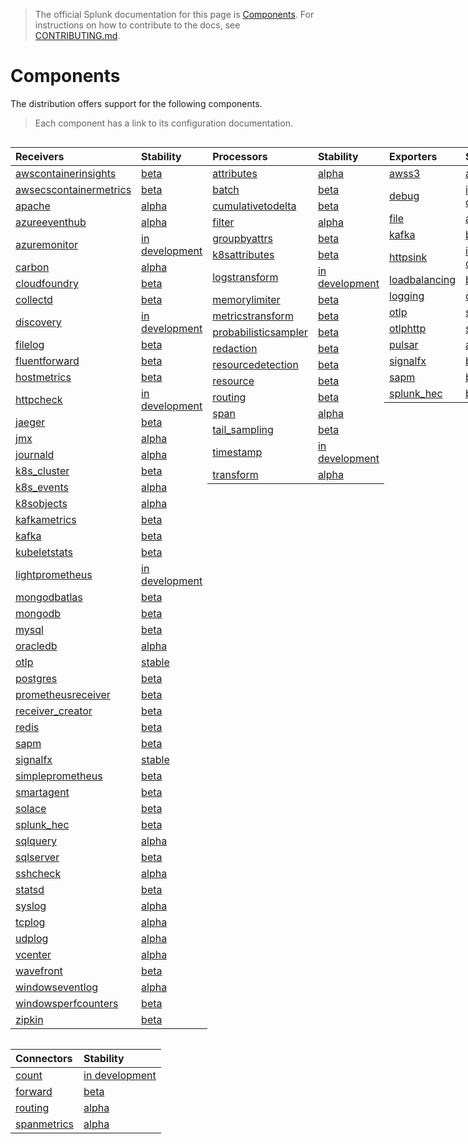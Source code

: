 > The official Splunk documentation for this page is [Components](https://docs.splunk.com/Observability/gdi/opentelemetry/components.html).
> For instructions on how to contribute to the docs, see [CONTRIBUTING.md](../CONTRIBUTING.md#documentation).

# Components

The distribution offers support for the following components.

> Each component has a link to its configuration documentation.

<div style="display: grid;grid-template-columns: auto auto auto auto;">

<div>

| Receivers                                                                                                                                     | Stability        |
|:----------------------------------------------------------------------------------------------------------------------------------------------|:-----------------|
| [awscontainerinsights](https://github.com/open-telemetry/opentelemetry-collector-contrib/tree/main/receiver/awscontainerinsightreceiver)      | [beta]           |
| [awsecscontainermetrics](https://github.com/open-telemetry/opentelemetry-collector-contrib/tree/main/receiver/awsecscontainermetricsreceiver) | [beta]           |
| [apache](https://github.com/open-telemetry/opentelemetry-collector-contrib/tree/main/receiver/apachereceiver)                                 | [alpha]          |
| [azureeventhub](https://github.com/open-telemetry/opentelemetry-collector-contrib/tree/main/receiver/azureeventhubreceiver)                   | [alpha]          |
| [azuremonitor](https://github.com/open-telemetry/opentelemetry-collector-contrib/tree/main/receiver/azuremonitorreceiver)                     | [in development] |
| [carbon](https://github.com/open-telemetry/opentelemetry-collector-contrib/tree/main/receiver/carbonreceiver)                                 | [alpha]          |
| [cloudfoundry](https://github.com/open-telemetry/opentelemetry-collector-contrib/tree/main/receiver/cloudfoundryreceiver)                     | [beta]           |
| [collectd](https://github.com/open-telemetry/opentelemetry-collector-contrib/tree/main/receiver/collectdreceiver)                             | [beta]           |
| [discovery](../internal/receiver/discoveryreceiver)                                                                                           | [in development] |
| [filelog](https://github.com/open-telemetry/opentelemetry-collector-contrib/tree/main/receiver/filelogreceiver)                               | [beta]           |
| [fluentforward](https://github.com/open-telemetry/opentelemetry-collector-contrib/tree/main/receiver/fluentforwardreceiver)                   | [beta]           |
| [hostmetrics](https://github.com/open-telemetry/opentelemetry-collector-contrib/tree/main/receiver/hostmetricsreceiver)                       | [beta]           |
| [httpcheck](https://github.com/open-telemetry/opentelemetry-collector-contrib/tree/main/receiver/httpcheckreceiver)                           | [in development] |
| [jaeger](https://github.com/open-telemetry/opentelemetry-collector-contrib/tree/main/receiver/jaegerreceiver)                                 | [beta]           |
| [jmx](https://github.com/open-telemetry/opentelemetry-collector-contrib/tree/main/receiver/jmxreceiver)                                       | [alpha]          |
| [journald](https://github.com/open-telemetry/opentelemetry-collector-contrib/tree/main/receiver/journaldreceiver)                             | [alpha]          |
| [k8s_cluster](https://github.com/open-telemetry/opentelemetry-collector-contrib/tree/main/receiver/k8sclusterreceiver)                        | [beta]           |
| [k8s_events](https://github.com/open-telemetry/opentelemetry-collector-contrib/tree/main/receiver/k8seventsreceiver)                          | [alpha]          |
| [k8sobjects](https://github.com/open-telemetry/opentelemetry-collector-contrib/tree/main/receiver/k8sobjectsreceiver)                         | [alpha]          |
| [kafkametrics](https://github.com/open-telemetry/opentelemetry-collector-contrib/tree/main/receiver/kafkametricsreceiver)                     | [beta]           |
| [kafka](https://github.com/open-telemetry/opentelemetry-collector-contrib/tree/main/receiver/kafkareceiver)                                   | [beta]           |
| [kubeletstats](https://github.com/open-telemetry/opentelemetry-collector-contrib/tree/main/receiver/kubeletstatsreceiver)                     | [beta]           |
| [lightprometheus](../internal/receiver/lightprometheusreceiver)                                                                               | [in development] |
| [mongodbatlas](https://github.com/open-telemetry/opentelemetry-collector-contrib/tree/main/receiver/mongodbatlasreceiver)                     | [beta]           |
| [mongodb](https://github.com/open-telemetry/opentelemetry-collector-contrib/tree/main/receiver/mongodbreceiver)                               | [beta]           |
| [mysql](https://github.com/open-telemetry/opentelemetry-collector-contrib/tree/main/receiver/mongodbreceiver)                                 | [beta]           |
| [oracledb](https://github.com/open-telemetry/opentelemetry-collector-contrib/tree/main/receiver/oracledbreceiver)                             | [alpha]          |
| [otlp](https://github.com/open-telemetry/opentelemetry-collector/tree/main/receiver/otlpreceiver)                                             | [stable]         |
| [postgres](https://github.com/open-telemetry/opentelemetry-collector-contrib/tree/main/receiver/postgresqlreceiver)                           | [beta]           |
| [prometheusreceiver](https://github.com/open-telemetry/opentelemetry-collector-contrib/tree/main/receiver/prometheusreceiver)                 | [beta]           |
| [receiver_creator](https://github.com/open-telemetry/opentelemetry-collector-contrib/tree/main/receiver/receivercreator)                      | [beta]           |
| [redis](https://github.com/open-telemetry/opentelemetry-collector-contrib/tree/main/receiver/redisreceiver)                                   | [beta]           |
| [sapm](https://github.com/open-telemetry/opentelemetry-collector-contrib/tree/main/receiver/sapmreceiver)                                     | [beta]           |
| [signalfx](https://github.com/open-telemetry/opentelemetry-collector-contrib/tree/main/receiver/signalfxreceiver)                             | [stable]         |
| [simpleprometheus](https://github.com/open-telemetry/opentelemetry-collector-contrib/tree/main/receiver/simpleprometheusreceiver)             | [beta]           |
| [smartagent](../pkg/receiver/smartagentreceiver)                                                                                              | [beta]           |
| [solace](https://github.com/open-telemetry/opentelemetry-collector-contrib/tree/main/receiver/solacereceiver)                                 | [beta]           |
| [splunk_hec](https://github.com/open-telemetry/opentelemetry-collector-contrib/tree/main/receiver/splunkhecreceiver)                          | [beta]           |
| [sqlquery](https://github.com/open-telemetry/opentelemetry-collector-contrib/tree/main/receiver/sqlqueryreceiver)                             | [alpha]          |
| [sqlserver](https://github.com/open-telemetry/opentelemetry-collector-contrib/tree/main/receiver/sqlserverreceiver)                           | [beta]           |
| [sshcheck](https://github.com/open-telemetry/opentelemetry-collector-contrib/tree/main/receiver/sshcheckreceiver)                             | [alpha]          |
| [statsd](https://github.com/open-telemetry/opentelemetry-collector-contrib/tree/main/receiver/statsdreceiver)                                 | [beta]           |
| [syslog](https://github.com/open-telemetry/opentelemetry-collector-contrib/tree/main/receiver/syslogreceiver)                                 | [alpha]          |
| [tcplog](https://github.com/open-telemetry/opentelemetry-collector-contrib/tree/main/receiver/tcplogreceiver)                                 | [alpha]          |
| [udplog](https://github.com/open-telemetry/opentelemetry-collector-contrib/tree/main/receiver/udplogreceiver)                                 | [alpha]          |
| [vcenter](https://github.com/open-telemetry/opentelemetry-collector-contrib/tree/main/receiver/vcenterreceiver)                               | [alpha]          |
| [wavefront](https://github.com/open-telemetry/opentelemetry-collector-contrib/tree/main/receiver/wavefrontreceiver)                           | [beta]           |
| [windowseventlog](https://github.com/open-telemetry/opentelemetry-collector-contrib/tree/main/receiver/windowseventlogreceiver)               | [alpha]          |
| [windowsperfcounters](https://github.com/open-telemetry/opentelemetry-collector-contrib/tree/main/receiver/windowsperfcountersreceiver)       | [beta]           |
| [zipkin](https://github.com/open-telemetry/opentelemetry-collector-contrib/tree/main/receiver/zipkinreceiver)                                 | [beta]           |

</div>

<div>

| Processors                                                                                                                                  | Stability        |
|:--------------------------------------------------------------------------------------------------------------------------------------------|:-----------------|
| [attributes](https://github.com/open-telemetry/opentelemetry-collector-contrib/tree/main/processor/attributesprocessor)                     | [alpha]          |
| [batch](https://github.com/open-telemetry/opentelemetry-collector/tree/main/processor/batchprocessor)                                       | [beta]           |
| [cumulativetodelta](https://github.com/open-telemetry/opentelemetry-collector-contrib/tree/main/processor/cumulativetodeltaprocessor)       | [beta]           |
| [filter](https://github.com/open-telemetry/opentelemetry-collector-contrib/tree/main/processor/filterprocessor)                             | [alpha]          |
| [groupbyattrs](https://github.com/open-telemetry/opentelemetry-collector-contrib/tree/main/processor/groupbyattrsprocessor)                 | [beta]           |
| [k8sattributes](https://github.com/open-telemetry/opentelemetry-collector-contrib/tree/main/processor/k8sattributesprocessor)               | [beta]           |
| [logstransform](https://github.com/open-telemetry/opentelemetry-collector-contrib/tree/main/processor/logstransformprocessor)               | [in development] |
| [memorylimiter](https://github.com/open-telemetry/opentelemetry-collector/blob/main/processor/memorylimiterprocessor)                       | [beta]           |
| [metricstransform](https://github.com/open-telemetry/opentelemetry-collector-contrib/tree/main/processor/metricstransformprocessor)         | [beta]           |
| [probabilisticsampler](https://github.com/open-telemetry/opentelemetry-collector-contrib/tree/main/processor/probabilisticsamplerprocessor) | [beta]           |
| [redaction](https://github.com/open-telemetry/opentelemetry-collector-contrib/tree/main/processor/redactionprocessor)                       | [beta]           |
| [resourcedetection](https://github.com/open-telemetry/opentelemetry-collector-contrib/tree/main/processor/resourcedetectionprocessor)       | [beta]           |
| [resource](https://github.com/open-telemetry/opentelemetry-collector-contrib/tree/main/processor/resourceprocessor)                         | [beta]           |
| [routing](https://github.com/open-telemetry/opentelemetry-collector-contrib/tree/main/processor/routingprocessor)                           | [beta]           |
| [span](https://github.com/open-telemetry/opentelemetry-collector-contrib/tree/main/processor/spanprocessor)                                 | [alpha]          |
| [tail_sampling](https://github.com/open-telemetry/opentelemetry-collector-contrib/tree/main/processor/tailsamplingprocessor)                | [beta]           |
| [timestamp](../pkg/processor/timestampprocessor)                                                                                            | [in development] |
| [transform](https://github.com/open-telemetry/opentelemetry-collector-contrib/tree/main/processor/transformprocessor)                       | [alpha]          |

</div>

<div>

| Exporters                                                                                                                   | Stability        |
|:----------------------------------------------------------------------------------------------------------------------------|:-----------------|
| [awss3](https://github.com/open-telemetry/opentelemetry-collector-contrib/tree/main/exporter/awss3exporter)                 | [alpha]          |
| [debug](https://github.com/open-telemetry/opentelemetry-collector/tree/main/exporter/debugexporter)                         | [in development] |
| [file](https://github.com/open-telemetry/opentelemetry-collector-contrib/tree/main/exporter/fileexporter)                   | [alpha]          |
| [kafka](https://github.com/open-telemetry/opentelemetry-collector-contrib/tree/main/exporter/kafkaexporter)                 | [beta]           |
| [httpsink](../internal/exporter/httpsinkexporter)                                                                           | [in development] |
| [loadbalancing](https://github.com/open-telemetry/opentelemetry-collector-contrib/tree/main/exporter/loadbalancingexporter) | [beta]           |
| [logging](https://github.com/open-telemetry/opentelemetry-collector/tree/main/exporter/loggingexporter)                     | [deprecated]     |
| [otlp](https://github.com/open-telemetry/opentelemetry-collector/tree/main/exporter/otlpexporter)                           | [stable]         |
| [otlphttp](https://github.com/open-telemetry/opentelemetry-collector/tree/main/exporter/otlphttpexporter)                   | [stable]         |
| [pulsar](https://github.com/open-telemetry/opentelemetry-collector-contrib/tree/main/exporter/pulsarexporter)               | [alpha]          |
| [signalfx](https://github.com/open-telemetry/opentelemetry-collector-contrib/tree/main/exporter/signalfxexporter)           | [beta]           |
| [sapm](https://github.com/open-telemetry/opentelemetry-collector-contrib/tree/main/exporter/sapmexporter)                   | [beta]           |
| [splunk_hec](https://github.com/open-telemetry/opentelemetry-collector-contrib/tree/main/exporter/splunkhecexporter)        | [beta]           |

</div>

<div>

| Extensions                                                                                                                          | Stability |
|:------------------------------------------------------------------------------------------------------------------------------------|:----------|
| [ack](https://github.com/open-telemetry/opentelemetry-collector-contrib/tree/main/extension/ackextension)                           | [alpha]   |
| [basicauth](https://github.com/open-telemetry/opentelemetry-collector-contrib/tree/main/extension/basicauthextension)               | [beta]    |
| [docker_observer](https://github.com/open-telemetry/opentelemetry-collector-contrib/tree/main/extension/observer/dockerobserver)    | [beta]    |
| [ecs_observer](https://github.com/open-telemetry/opentelemetry-collector-contrib/tree/main/extension/observer/ecsobserver)          | [beta]    |
| [ecs_task_observer](https://github.com/open-telemetry/opentelemetry-collector-contrib/tree/main/extension/observer/ecstaskobserver) | [beta]    |
| [healthcheck](https://github.com/open-telemetry/opentelemetry-collector-contrib/tree/main/extension/healthcheckextension)           | [beta]    |
| [httpforwarder](https://github.com/open-telemetry/opentelemetry-collector-contrib/tree/main/extension/httpforwarderextension)       | [beta]    |
| [host_observer](https://github.com/open-telemetry/opentelemetry-collector-contrib/tree/main/extension/observer/hostobserver)        | [beta]    |
| [k8s_observer](https://github.com/open-telemetry/opentelemetry-collector-contrib/tree/main/extension/observer/k8sobserver)          | [beta]    |
| [oauth2clientauth](https://github.com/open-telemetry/opentelemetry-collector-contrib/tree/main/extension/oauth2clientauthextension) | [beta]    |
| [pprof](https://github.com/open-telemetry/opentelemetry-collector-contrib/tree/main/extension/pprofextension)                       | [beta]    |
| [smartagent](../pkg/extension/smartagentextension)                                                                                  | [beta]    |
| [zpages](https://github.com/open-telemetry/opentelemetry-collector/tree/main/extension/zpagesextension)                             | [beta]    |
| [file_storage](https://github.com/open-telemetry/opentelemetry-collector-contrib/tree/main/extension/storage/filestorage)           | [beta]    |
| [ballast](https://github.com/open-telemetry/opentelemetry-collector/tree/main/extension/ballastextension)                           | [beta]    |

</div>

<div>

| Connectors                                                                                                                | Stability        |
|:--------------------------------------------------------------------------------------------------------------------------|:-----------------|
| [count](https://github.com/open-telemetry/opentelemetry-collector-contrib/tree/main/connector/countconnector)             | [in development] |
| [forward](https://github.com/open-telemetry/opentelemetry-collector/tree/main/connector/forwardconnector)                 | [beta]           |
| [routing](https://github.com/open-telemetry/opentelemetry-collector-contrib/tree/main/connector/routingconnector)         | [alpha]          |
| [spanmetrics](https://github.com/open-telemetry/opentelemetry-collector-contrib/tree/main/connector/spanmetricsconnector) | [alpha]          |

</div>
</div>

[stable]: https://github.com/open-telemetry/opentelemetry-collector#stable
[beta]: https://github.com/open-telemetry/opentelemetry-collector#beta
[alpha]: https://github.com/open-telemetry/opentelemetry-collector#alpha
[in development]: https://github.com/open-telemetry/opentelemetry-collector#development
[deprecated]: https://github.com/open-telemetry/opentelemetry-collector#deprecated

